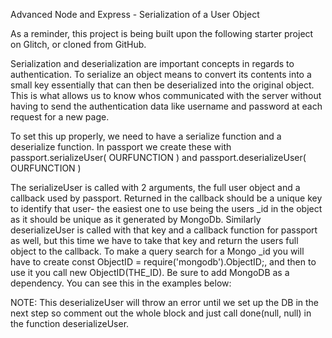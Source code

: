 Advanced Node and Express - Serialization of a User Object

As a reminder, this project is being built upon the following starter project on Glitch, or cloned from GitHub.

Serialization and deserialization are important concepts in regards to authentication. To serialize an object means to convert its contents into a small key essentially that can then be deserialized into the original object. This is what allows us to know whos communicated with the server without having to send the authentication data like username and password at each request for a new page.

To set this up properly, we need to have a serialize function and a deserialize function. In passport we create these with passport.serializeUser( OURFUNCTION ) and passport.deserializeUser( OURFUNCTION )

The serializeUser is called with 2 arguments, the full user object and a callback used by passport. Returned in the callback should be a unique key to identify that user- the easiest one to use being the users _id in the object as it should be unique as it generated by MongoDb. Similarly deserializeUser is called with that key and a callback function for passport as well, but this time we have to take that key and return the users full object to the callback. To make a query search for a Mongo _id you will have to create const ObjectID = require('mongodb').ObjectID;, and then to use it you call new ObjectID(THE_ID). Be sure to add MongoDB as a dependency. You can see this in the examples below:

NOTE: This deserializeUser will throw an error until we set up the DB in the next step so comment out the whole block and just call done(null, null) in the function deserializeUser.
